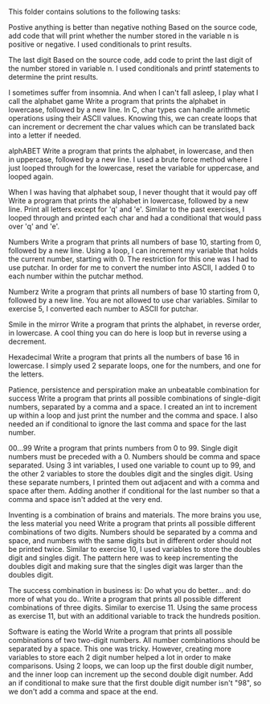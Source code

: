 This folder contains solutions to the following tasks:

Postive anything is better than negative nothing Based on the source code, add code that will print whether the number stored in the variable n is positive or negative. I used conditionals to print results.

The last digit Based on the source code, add code to print the last digit of the number stored in variable n. I used conditionals and printf statements to determine the print results.

I sometimes suffer from insomnia. And when I can't fall asleep, I play what I call the alphabet game Write a program that prints the alphabet in lowercase, followed by a new line. In C, char types can handle arithmetic operations using their ASCII values. Knowing this, we can create loops that can increment or decrement the char values which can be translated back into a letter if needed.

alphABET Write a program that prints the alphabet, in lowercase, and then in uppercase, followed by a new line. I used a brute force method where I just looped through for the lowercase, reset the variable for uppercase, and looped again.

When I was having that alphabet soup, I never thought that it would pay off Write a program that prints the alphabet in lowercase, followed by a new line. Print all letters except for 'q' and 'e'. Similar to the past exercises, I looped through and printed each char and had a conditional that would pass over 'q' and 'e'.

Numbers Write a program that prints all numbers of base 10, starting from 0, followed by a new line. Using a loop, I can increment my variable that holds the current number, starting with 0. The restriction for this one was I had to use putchar. In order for me to convert the number into ASCII, I added 0 to each number within the putchar method.

Numberz Write a program that prints all numbers of base 10 starting from 0, followed by a new line. You are not allowed to use char variables. Similar to exercise 5, I converted each number to ASCII for putchar.

Smile in the mirror Write a program that prints the alphabet, in reverse order, in lowercase. A cool thing you can do here is loop but in reverse using a decrement.

Hexadecimal Write a program that prints all the numbers of base 16 in lowercase. I simply used 2 separate loops, one for the numbers, and one for the letters.

Patience, persistence and perspiration make an unbeatable combination for success Write a program that prints all possible combinations of single-digit numbers, separated by a comma and a space. I created an int to increment up within a loop and just print the number and the comma and space. I also needed an if conditional to ignore the last comma and space for the last number.

00...99 Write a program that prints numbers from 0 to 99. Single digit numbers must be preceded with a 0. Numbers should be comma and space separated. Using 3 int variables, I used one variable to count up to 99, and the other 2 variables to store the doubles digit and the singles digit. Using these separate numbers, I printed them out adjacent and with a comma and space after them. Adding another if conditional for the last number so that a comma and space isn't added at the very end.

Inventing is a combination of brains and materials. The more brains you use, the less material you need Write a program that prints all possible different combinations of two digits. Numbers should be separated by a comma and space, and numbers with the same digits but in different order should not be printed twice. Similar to exercise 10, I used variables to store the doubles digit and singles digit. The pattern here was to keep incrementing the doubles digit and making sure that the singles digit was larger than the doubles digit.

The success combination in business is: Do what you do better... and: do more of what you do.. Write a program that prints all possible different combinations of three digits. Similar to exercise 11. Using the same process as exercise 11, but with an additional variable to track the hundreds position.

Software is eating the World Write a program that prints all possible combinations of two two-digit numbers. All number combinations should be separated by a space. This one was tricky. However, creating more variables to store each 2 digit number helped a lot in order to make comparisons. Using 2 loops, we can loop up the first double digit number, and the inner loop can increment up the second double digit number. Add an if conditional to make sure that the first double digit number isn't "98", so we don't add a comma and space at the end.
